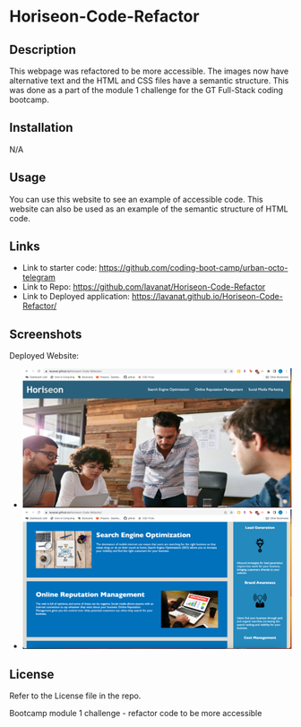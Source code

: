 # Horiseon-Code-Refactor

## Description

This webpage was refactored to be more accessible. The images now have alternative text and the HTML and CSS files have a semantic structure. This was done as a part of the module 1 challenge for the GT Full-Stack coding bootcamp.

## Installation

N/A

## Usage

You can use this website to see an example of accessible code. This website can also be used as an example of the semantic structure of HTML code.

## Links

- Link to starter code: https://github.com/coding-boot-camp/urban-octo-telegram
- Link to Repo: https://github.com/lavanat/Horiseon-Code-Refactor
- Link to Deployed application: https://lavanat.github.io/Horiseon-Code-Refactor/

## Screenshots

Deployed Website:
- ![Horiseon Screenshot 1](assets/images/Horiseon-Screenshot-1.png)
- ![Horiseon Screenshot 2](assets/images/Horiseon-Screenshot-2.png)

## License

Refer to the License file in the repo.

Bootcamp module 1 challenge - refactor code to be more accessible 
